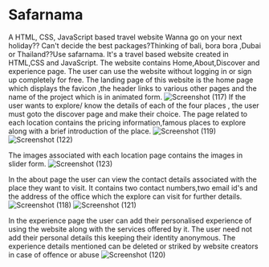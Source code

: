 # Safarnama
A HTML, CSS, JavaScript based travel website
Wanna go on your next holiday??
Can't decide the best packages?Thinking of  bali, bora bora ,Dubai or Thailand??Use safarnama.
It's a travel based website created in HTML,CSS and JavaScript. 
The website contains Home,About,Discover and experience page.
The user can use the website without logging in or sign up completely for free. The landing page of this website is the home page which displays the favicon ,the header links to various other pages and the name of the project which is in animated form.
![Screenshot (117)](https://github.com/Amala-06/Safarnama/assets/129526942/9c3a3620-2427-4767-b313-f2764a50016a)
If the user wants to explore/ know the details of each of the four places  , the user must goto the discover page and make their choice. The page related to each location contains the pricing information,famous places to explore along with a brief introduction of the place.
![Screenshot (119)](https://github.com/Amala-06/Safarnama/assets/129526942/eb238494-cd81-405a-94e3-136bfe897d68)
![Screenshot (122)](https://github.com/Amala-06/Safarnama/assets/129526942/77492139-a964-4557-966b-0a49c6b3f8e2)

The images associated with each location page contains the images in slider form.
![Screenshot (123)](https://github.com/Amala-06/Safarnama/assets/129526942/7d16006a-ead4-4397-8fd3-e46e20829408)

In the about page the user can view the contact details associated with the place they want to visit. It contains two contact numbers,two email id's and the address of the office which the explore can visit for further details.
![Screenshot (118)](https://github.com/Amala-06/Safarnama/assets/129526942/243a9e8d-d0c5-44ec-ae77-e7e2af4feb07)
![Screenshot (121)](https://github.com/Amala-06/Safarnama/assets/129526942/b8c1a555-ee08-4ddc-8f6e-1b2bd88758de)

In the experience page the user can add their personalised experience of using the website along with the services offered by it. The user need not add their personal details this keeping their identity anonymous. The experience details mentioned can be deleted or striked by website creators in case of offence or abuse
![Screenshot (120)](https://github.com/Amala-06/Safarnama/assets/129526942/d5ee1636-72e7-43f7-8d3e-0b7ac61aa6a4)

